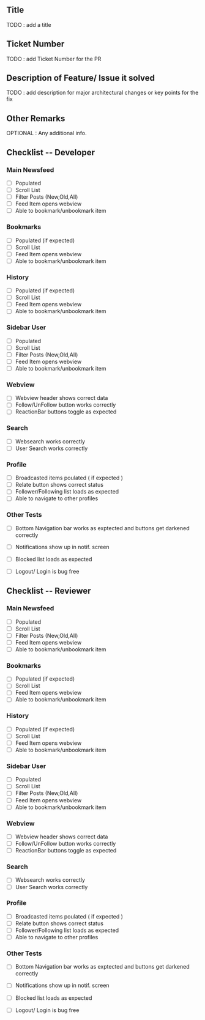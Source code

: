 ## Title
TODO : add a title

## Ticket Number
TODO : add Ticket Number for the PR

## Description of Feature/ Issue it solved 
TODO : add description for major architectural changes or key points for the fix


## Other Remarks
OPTIONAL : Any additional info.


## Checklist -- Developer

### Main Newsfeed
- [ ] Populated
- [ ] Scroll List
- [ ] Filter Posts (New,Old,All)
- [ ] Feed Item opens webview
- [ ] Able to bookmark/unbookmark item

### Bookmarks
- [ ] Populated (if expected)
- [ ] Scroll List
- [ ] Feed Item opens webview
- [ ] Able to bookmark/unbookmark item

### History
- [ ] Populated (if expected)
- [ ] Scroll List
- [ ] Feed Item opens webview
- [ ] Able to bookmark/unbookmark item

### Sidebar User
- [ ] Populated
- [ ] Scroll List
- [ ] Filter Posts (New,Old,All)
- [ ] Feed Item opens webview
- [ ] Able to bookmark/unbookmark item

### Webview
- [ ] Webview header shows correct data
- [ ] Follow/UnFollow button works correctly
- [ ] ReactionBar buttons toggle as expected

### Search
- [ ] Websearch works correctly
- [ ] User Search works correctly

### Profile
- [ ] Broadcasted items poulated ( if expected )
- [ ] Relate button shows correct status
- [ ] Follower/Following list loads as expected
- [ ] Able to navigate to other profiles

### Other Tests
- [ ] Bottom Navigation bar works as exptected and buttons get darkened correctly
- [ ] Notifications show up in notif. screen
- [ ] Blocked list loads as expected
- [ ] Logout/ Login is bug free


## Checklist -- Reviewer

### Main Newsfeed
- [ ] Populated
- [ ] Scroll List
- [ ] Filter Posts (New,Old,All)
- [ ] Feed Item opens webview
- [ ] Able to bookmark/unbookmark item

### Bookmarks
- [ ] Populated (if expected)
- [ ] Scroll List
- [ ] Feed Item opens webview
- [ ] Able to bookmark/unbookmark item

### History
- [ ] Populated (if expected)
- [ ] Scroll List
- [ ] Feed Item opens webview
- [ ] Able to bookmark/unbookmark item

### Sidebar User
- [ ] Populated
- [ ] Scroll List
- [ ] Filter Posts (New,Old,All)
- [ ] Feed Item opens webview
- [ ] Able to bookmark/unbookmark item

### Webview
- [ ] Webview header shows correct data
- [ ] Follow/UnFollow button works correctly
- [ ] ReactionBar buttons toggle as expected

### Search
- [ ] Websearch works correctly
- [ ] User Search works correctly

### Profile
- [ ] Broadcasted items poulated ( if expected )
- [ ] Relate button shows correct status
- [ ] Follower/Following list loads as expected
- [ ] Able to navigate to other profiles

### Other Tests
- [ ] Bottom Navigation bar works as exptected and buttons get darkened correctly
- [ ] Notifications show up in notif. screen
- [ ] Blocked list loads as expected
- [ ] Logout/ Login is bug free



